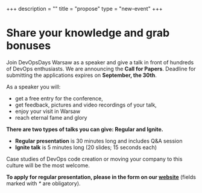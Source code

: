 +++
description = ""
title = "propose"
type = "new-event"
+++
<!---  {{< cfp_dates >}} -->

<h1> <strong>Share your knowledge and grab bonuses</strong></h1>

<p>
Join DevOpsDays Warsaw as a speaker and give a talk in front of hundreds of DevOps enthusiasts.
We are announcing the <strong>Call for Papers</strong>. Deadline for submitting the
applications expires on <strong>September, the 30th</strong>.
</p>

<p>As a speaker you will:</p>
<ul>
  <li>get a free entry for the conference,</li>
  <li>get feedback, pictures and video recordings of your talk,</li>
  <li>enjoy your visit in Warsaw</li>
  <li>reach eternal fame and glory</li>
</ul>

<p>
  <strong>There are two types of talks you can give: Regular and Ignite.</strong>
</p>
<ul>
  <li><strong>Regular presentation</strong> is 30 minutes long and includes Q&amp;A session</li>
  <li><strong>Ignite talk</strong> is 5 minutes long (20 slides; 15 seconds each)</li>
</ul>
<p>Case studies of DevOps code creation or moving your company to this culture will be the most welcome.</p>

<p><strong>To apply for regular presentation, please in the form on our <a href="https://2017.devopsdays.pl/form">website</a></strong> (fields marked with <em>*</em> are obligatory).</p>